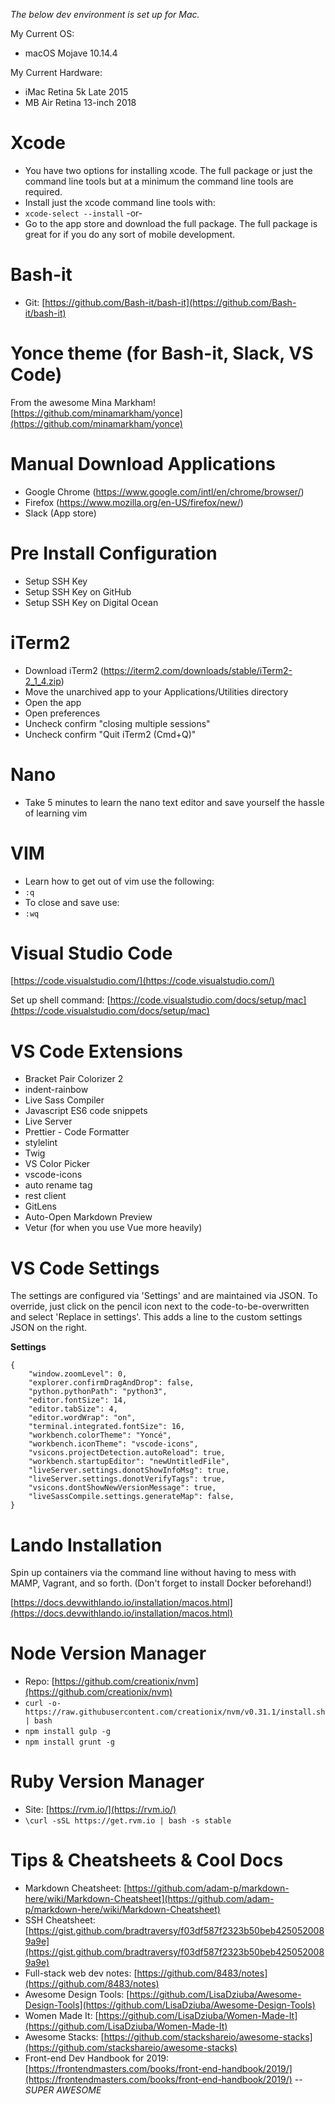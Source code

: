*The below dev environment is set up for Mac.*

My Current OS: 
* macOS Mojave 10.14.4

My Current Hardware: 
* iMac Retina 5k Late 2015
* MB Air Retina 13-inch 2018


# Xcode
- You have two options for installing xcode.  The full package or just the
command line tools but at a minimum the command line tools are required.
- Install just the xcode command line tools with:
- `xcode-select --install` -or-
- Go to the app store and download the full package.  The full package is
great for if you do any sort of mobile development.

# Bash-it
- Git: [https://github.com/Bash-it/bash-it](https://github.com/Bash-it/bash-it)

# Yonce theme (for Bash-it, Slack, VS Code)
From the awesome Mina Markham!
[https://github.com/minamarkham/yonce](https://github.com/minamarkham/yonce)

# Manual Download Applications
- Google Chrome (https://www.google.com/intl/en/chrome/browser/)
- Firefox (https://www.mozilla.org/en-US/firefox/new/)
- Slack (App store)

# Pre Install Configuration
- Setup SSH Key
- Setup SSH Key on GitHub
- Setup SSH Key on Digital Ocean

# iTerm2
- Download iTerm2 (https://iterm2.com/downloads/stable/iTerm2-2_1_4.zip)
- Move the unarchived app to your Applications/Utilities directory
- Open the app
- Open preferences
- Uncheck confirm "closing multiple sessions"
- Uncheck confirm "Quit iTerm2 (Cmd+Q)"

# Nano
- Take 5 minutes to learn the nano text editor and save yourself the hassle of
learning vim

# VIM
- Learn how to get out of vim use the following:
- `:q`
- To close and save use:
- `:wq`

# Visual Studio Code
[https://code.visualstudio.com/](https://code.visualstudio.com/)

Set up shell command: [https://code.visualstudio.com/docs/setup/mac](https://code.visualstudio.com/docs/setup/mac)

# VS Code Extensions
* Bracket Pair Colorizer 2
* indent-rainbow
* Live Sass Compiler
* Javascript ES6 code snippets
* Live Server
* Prettier - Code Formatter
* stylelint
* Twig
* VS Color Picker
* vscode-icons
* auto rename tag
* rest client
* GitLens
* Auto-Open Markdown Preview
* Vetur (for when you use Vue more heavily)


# VS Code Settings
The settings are configured via 'Settings' and are maintained via JSON.
To override, just click on the pencil icon next to the code-to-be-overwritten and select 'Replace in settings'. This adds a line to the custom settings JSON on the right.

**Settings**
```
{
    "window.zoomLevel": 0,
    "explorer.confirmDragAndDrop": false,
    "python.pythonPath": "python3",
    "editor.fontSize": 14,
    "editor.tabSize": 4,
    "editor.wordWrap": "on",
    "terminal.integrated.fontSize": 16,
    "workbench.colorTheme": "Yoncé",
    "workbench.iconTheme": "vscode-icons",
    "vsicons.projectDetection.autoReload": true,
    "workbench.startupEditor": "newUntitledFile",
    "liveServer.settings.donotShowInfoMsg": true,
    "liveServer.settings.donotVerifyTags": true,
    "vsicons.dontShowNewVersionMessage": true,
    "liveSassCompile.settings.generateMap": false,
}
```

# Lando Installation
Spin up containers via the command line without having to mess with MAMP, Vagrant, and so forth. (Don't forget to install Docker beforehand!)

[https://docs.devwithlando.io/installation/macos.html](https://docs.devwithlando.io/installation/macos.html)

# Node Version Manager
- Repo: [https://github.com/creationix/nvm](https://github.com/creationix/nvm)
- `curl -o- https://raw.githubusercontent.com/creationix/nvm/v0.31.1/install.sh | bash`
- `npm install gulp -g`
- `npm install grunt -g`

# Ruby Version Manager
- Site: [https://rvm.io/](https://rvm.io/)
- `\curl -sSL https://get.rvm.io | bash -s stable`

# Tips & Cheatsheets & Cool Docs
* Markdown Cheatsheet: [https://github.com/adam-p/markdown-here/wiki/Markdown-Cheatsheet](https://github.com/adam-p/markdown-here/wiki/Markdown-Cheatsheet)
* SSH Cheatsheet: [https://gist.github.com/bradtraversy/f03df587f2323b50beb4250520089a9e](https://gist.github.com/bradtraversy/f03df587f2323b50beb4250520089a9e)
* Full-stack web dev notes: [https://github.com/8483/notes](https://github.com/8483/notes)
* Awesome Design Tools: [https://github.com/LisaDziuba/Awesome-Design-Tools](https://github.com/LisaDziuba/Awesome-Design-Tools)
* Women Made It: [https://github.com/LisaDziuba/Women-Made-It](https://github.com/LisaDziuba/Women-Made-It)
* Awesome Stacks: [https://github.com/stackshareio/awesome-stacks](https://github.com/stackshareio/awesome-stacks)
* Front-end Dev Handbook for 2019: [https://frontendmasters.com/books/front-end-handbook/2019/](https://frontendmasters.com/books/front-end-handbook/2019/) -- *SUPER AWESOME*
